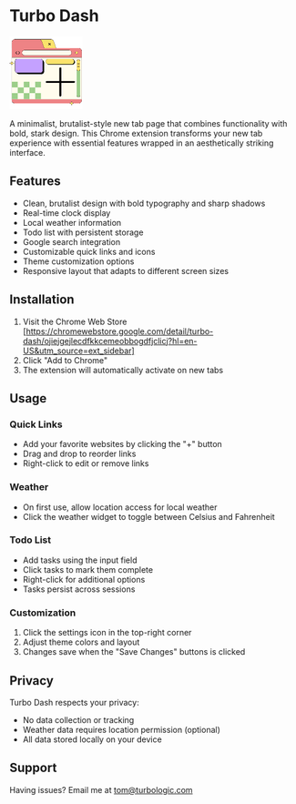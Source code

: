 # Turbo Dash

![Turbo Dash Icon](icons/icon128.png)

A minimalist, brutalist-style new tab page that combines functionality with bold, stark design. This Chrome extension transforms your new tab experience with essential features wrapped in an aesthetically striking interface.

## Features

- Clean, brutalist design with bold typography and sharp shadows
- Real-time clock display
- Local weather information
- Todo list with persistent storage
- Google search integration
- Customizable quick links and icons
- Theme customization options
- Responsive layout that adapts to different screen sizes

## Installation

1. Visit the Chrome Web Store [https://chromewebstore.google.com/detail/turbo-dash/ojiejgejlecdfkkcemeobbogdfjclicj?hl=en-US&utm_source=ext_sidebar]
2. Click "Add to Chrome"
3. The extension will automatically activate on new tabs

## Usage

### Quick Links
- Add your favorite websites by clicking the "+" button
- Drag and drop to reorder links
- Right-click to edit or remove links

### Weather
- On first use, allow location access for local weather
- Click the weather widget to toggle between Celsius and Fahrenheit

### Todo List
- Add tasks using the input field
- Click tasks to mark them complete
- Right-click for additional options
- Tasks persist across sessions

### Customization
1. Click the settings icon in the top-right corner
2. Adjust theme colors and layout
3. Changes save when the "Save Changes" buttons is clicked

## Privacy

Turbo Dash respects your privacy:
- No data collection or tracking
- Weather data requires location permission (optional)
- All data stored locally on your device


## Support

Having issues? Email me at tom@turbologic.com
